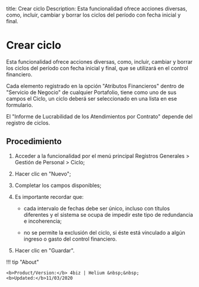 title: Crear ciclo
Description: Esta funcionalidad ofrece acciones diversas, como, incluir, cambiar y borrar los ciclos del período con fecha inicial y final.
# Crear ciclo

Esta funcionalidad ofrece acciones diversas, como, incluir, cambiar y borrar los ciclos del período con fecha inicial y final, que se utilizará en el control financiero.

Cada elemento registrado en la opción "Atributos Financieros" dentro de "Servicio de Negocio" de cualquier Portafolio, tiene como uno de sus campos el Ciclo, un ciclo deberá ser seleccionado en una lista en ese formulario.

El "Informe de Lucrabilidad de los Atendimientos por Contrato" depende del registro de ciclos.

Procedimiento
-------------

1.  Acceder a la funcionalidad por el menú principal Registros Generales \>
    Gestión de Personal \> Ciclo;

2.  Hacer clic en "Nuevo";

3.  Completar los campos disponibles;

4.  Es importante recordar que:

    -   cada intervalo de fechas debe ser único, incluso con títulos diferentes y el
    sistema se ocupa de impedir este tipo de redundancia e incoherencia;

    -   no se permite la exclusión del ciclo, si éste está vinculado a algún ingreso
    o gasto del control financiero.

5.  Hacer clic en "Guardar".


!!! tip "About"

    <b>Product/Version:</b> 4biz | Helium &nbsp;&nbsp;
    <b>Updated:</b>11/03/2020
